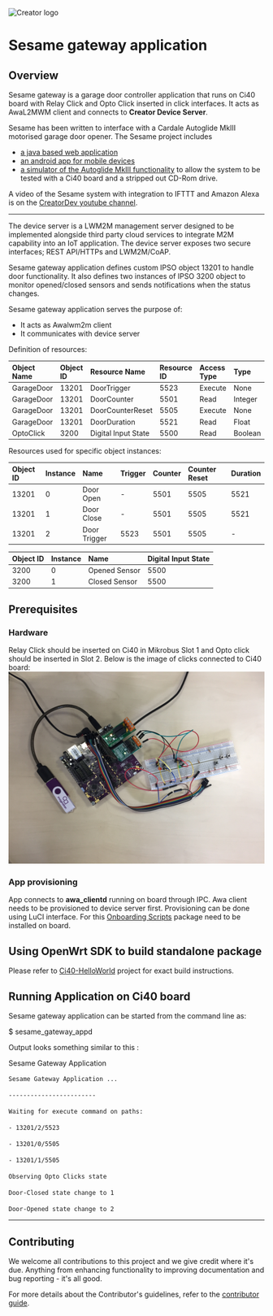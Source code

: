 
![Creator logo](http://static.creatordev.io/logo.png)

# Sesame gateway application

## Overview
Sesame gateway is a garage door controller application that runs on Ci40 board with Relay Click and Opto Click inserted in click interfaces. It acts as AwaL2MWM client and connects to **Creator Device Server**.

Sesame has been written to interface with a Cardale Autoglide MkIII motorised garage door opener. The Sesame project includes 

* [a java based web application](https://github.com/CreatorDev/webapp-sesame)
* [an android app for mobile devices](https://github.com/CreatorDev/android-sesame)
* [a simulator of the Autoglide MkIII functionality](https://github.com/CreatorDev/ci40-sesame-door-simulator) to allow the system to be tested with a Ci40 board and a stripped out CD-Rom drive.

A video of the Sesame system with integration to IFTTT and Amazon Alexa is on the [CreatorDev youtube channel](https://www.youtube.com/watch?v=cXrg5ei1hVM).

---

The device server is a LWM2M management server designed to be implemented alongside third party cloud services to integrate M2M capability into an IoT application. The device server exposes two secure interfaces; REST API/HTTPs and LWM2M/CoAP.

Sesame gateway application defines custom IPSO object 13201 to handle door functionality. It also defines two instances of IPSO 3200 object to monitor opened/closed sensors and sends notifications when the status changes.

Sesame gateway application serves the purpose of:
- It acts as Awalwm2m client
- It communicates with device server

Definition of resources: 

| Object Name       | Object ID | Resource Name       | Resource ID | Access Type | Type    |
| :-----------------| :---------| :-------------------| :-----------| :-----------| :-------|
| GarageDoor        | 13201     | DoorTrigger         | 5523        | Execute     | None    |
| GarageDoor        | 13201     | DoorCounter         | 5501        | Read        | Integer |
| GarageDoor        | 13201     | DoorCounterReset    | 5505        | Execute     | None    |
| GarageDoor        | 13201     | DoorDuration        | 5521        | Read        | Float   |
| OptoClick         | 3200      | Digital Input State | 5500        | Read        | Boolean |

Resources used for specific object instances:

| Object ID       | Instance | Name         | Trigger     | Counter | Counter Reset | Duration |
| :---------------| :--------| :------------| :-----------| :-------| :-------------| :--------|
| 13201           | 0        | Door Open    | -           | 5501    | 5505          | 5521     |
| 13201           | 1        | Door Close   | -           | 5501    | 5505          | 5521     |
| 13201           | 2        | Door Trigger | 5523        | 5501    | 5505          | -        |

| Object ID       | Instance | Name          | Digital Input State |
| :---------------| :--------| :-------------| :-------------------|
| 3200            | 0        | Opened Sensor | 5500                |
| 3200            | 1        | Closed Sensor | 5500                |


## Prerequisites
### Hardware
Relay Click should be inserted on Ci40 in Mikrobus Slot 1 and Opto click should be inserted in Slot 2. Below is the image of clicks connected to Ci40 board:
![image](docs/Ci40_HW_setup.jpg)

### App provisioning
App connects to **awa_clientd** running on board through IPC. Awa client needs to be provisioned to device server first. Provisioning can be done using LuCI interface. For this 
[Onboarding Scripts](https://github.com/CreatorDev/ci40-onboarding-scripts) package need to be installed on board.

## Using OpenWrt SDK to build standalone package

Please refer to [Ci40-HelloWorld](https://github.com/CreatorDev/Ci40_helloworld) project for exact build instructions.


## Running Application on Ci40 board
Sesame gateway application can be started from the command line as:

$ sesame_gateway_appd

Output looks something similar to this :

Sesame Gateway Application
```
Sesame Gateway Application ...

------------------------

Waiting for execute command on paths:

- 13201/2/5523

- 13201/0/5505

- 13201/1/5505

Observing Opto Clicks state

Door-Closed state change to 1

Door-Opened state change to 2

```

----

## Contributing

We welcome all contributions to this project and we give credit where it's due. Anything from enhancing functionality to improving documentation and bug reporting - it's all good.

For more details about the Contributor's guidelines, refer to the [contributor guide](https://github.com/CreatorKit/creator-docs/blob/master/ContributorGuide.md).
